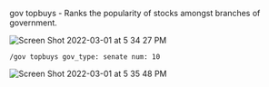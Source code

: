 gov topbuys - Ranks the popularity of stocks amongst branches of government.

![Screen Shot 2022-03-01 at 5 34 27 PM](https://user-images.githubusercontent.com/85772166/156277903-1b414dc9-e873-409c-b9df-cbcba977ccbe.png)

```
/gov topbuys gov_type: senate num: 10
```

![Screen Shot 2022-03-01 at 5 35 48 PM](https://user-images.githubusercontent.com/85772166/156278008-36365c15-df0e-45c8-b1be-2c6f0c6d692c.png)
